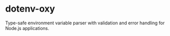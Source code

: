 # dotenv-oxy
Type-safe environment variable parser with validation and error handling for Node.js applications.
